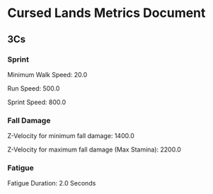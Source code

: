 # Cursed Lands Metrics Document

##  3Cs

### Sprint

Minimum Walk Speed: 20.0

Run Speed: 500.0

Sprint Speed: 800.0

### Fall Damage

Z-Velocity for minimum fall damage: 1400.0

Z-Velocity for maximum fall damage (Max Stamina): 2200.0

### Fatigue

Fatigue Duration: 2.0 Seconds
